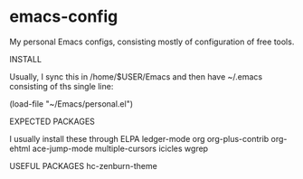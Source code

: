# emacs-config
My personal Emacs configs, consisting mostly of configuration of free
tools.

INSTALL

Usually, I sync this in /home/$USER/Emacs and then have ~/.emacs
consisting of ths single line:

  (load-file "~/Emacs/personal.el")

EXPECTED PACKAGES

I usually install these through ELPA
 ledger-mode
 org
 org-plus-contrib
 org-ehtml
 ace-jump-mode
 multiple-cursors
 icicles
 wgrep

USEFUL PACKAGES
  hc-zenburn-theme
